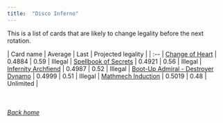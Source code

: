 ```yaml
---
title:  "Disco Inferno"
---
```


This is a list of cards that are likely to change legality before the next rotation.

| Card name | Average | Last | Projected legality |
| :-- |
[Change of Heart](https://db.ygoprodeck.com/card/?search=Change%20of%20Heart) | 0.4884 | 0.59 | Illegal |
[Spellbook of Secrets](https://db.ygoprodeck.com/card/?search=Spellbook%20of%20Secrets) | 0.4921 | 0.56 | Illegal |
[Infernity Archfiend](https://db.ygoprodeck.com/card/?search=Infernity%20Archfiend) | 0.4987 | 0.52 | Illegal |
[Boot-Up Admiral - Destroyer Dynamo](https://db.ygoprodeck.com/card/?search=Boot-Up%20Admiral%20-%20Destroyer%20Dynamo) | 0.4999 | 0.51 | Illegal |
[Mathmech Induction](https://db.ygoprodeck.com/card/?search=Mathmech%20Induction) | 0.5019 | 0.48 | Unlimited |

<br>

###### [Back home](index)